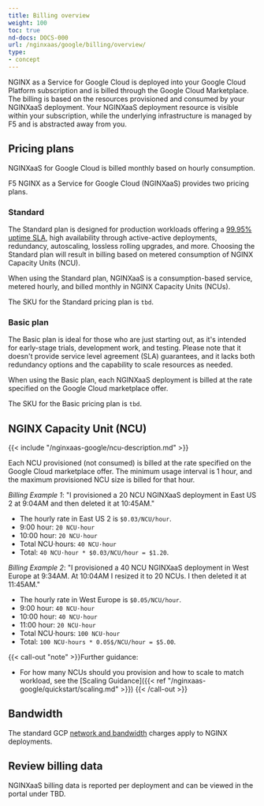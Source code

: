 ```yaml
---
title: Billing overview
weight: 100
toc: true
nd-docs: DOCS-000
url: /nginxaas/google/billing/overview/
type:
- concept
---
```


NGINX as a Service for Google Cloud is deployed into your Google Cloud Platform subscription and is billed through the Google Cloud Marketplace. The billing is based on the resources provisioned and consumed by your NGINXaaS deployment.
Your NGINXaaS deployment resource is visible within your subscription, while the underlying infrastructure is managed by F5 and is abstracted away from you.

## Pricing plans

NGINXaaS for Google Cloud is billed monthly based on hourly consumption.

F5 NGINX as a Service for Google Cloud (NGINXaaS) provides two pricing plans.

### Standard

The Standard plan is designed for production workloads offering a [99.95% uptime SLA](https://www.f5.com/pdf/customer-support/eusa-sla.pdf), high availability through active-active deployments, redundancy, autoscaling, lossless rolling upgrades, and more. Choosing the Standard plan will result in billing based on metered consumption of NGINX Capacity Units (NCU).

When using the Standard plan, NGINXaaS is a consumption-based service, metered hourly, and billed monthly in NGINX Capacity Units (NCUs).

The SKU for the Standard pricing plan is `tbd`.

### Basic plan

The Basic plan is ideal for those who are just starting out, as it's intended for early-stage trials, development work, and testing. Please note that it doesn't provide service level agreement (SLA) guarantees, and it lacks both redundancy options and the capability to scale resources as needed.

When using the Basic plan, each NGINXaaS deployment is billed at the rate specified on the Google Cloud marketplace offer.

The SKU for the Basic pricing plan is `tbd`.


## NGINX Capacity Unit (NCU)

{{< include "/nginxaas-google/ncu-description.md" >}}

Each NCU provisioned (not consumed) is billed at the rate specified on the Google Cloud marketplace offer. The minimum usage interval is 1 hour, and the maximum provisioned NCU size is billed for that hour.

*Billing Example 1*: "I provisioned a 20 NCU NGINXaaS deployment in East US 2 at 9:04AM and then deleted it at 10:45AM."

* The hourly rate in East US 2 is `$0.03/NCU/hour`.
* 9:00 hour: `20 NCU·hour`
* 10:00 hour: `20 NCU·hour`
* Total NCU·hours: `40 NCU·hour`
* Total: `40 NCU·hour * $0.03/NCU/hour = $1.20`.

*Billing Example 2*: "I provisioned a 40 NCU NGINXaaS deployment in West Europe at 9:34AM. At 10:04AM I resized it to 20 NCUs. I then deleted it at 11:45AM."

* The hourly rate in West Europe is `$0.05/NCU/hour`.
* 9:00 hour: `40 NCU·hour`
* 10:00 hour: `40 NCU·hour`
* 11:00 hour: `20 NCU·hour`
* Total NCU·hours: `100 NCU·hour`
* Total:  `100 NCU·hours * 0.05$/NCU/hour = $5.00`.

{{< call-out "note" >}}Further guidance:
* For how many NCUs should you provision and how to scale to match workload, see the [Scaling Guidance]({{< ref "/nginxaas-google/quickstart/scaling.md" >}})
{{< /call-out >}}


## Bandwidth

The standard GCP [network and bandwidth](https://cloud.google.com/vpc/pricing) charges apply to NGINX deployments.

## Review billing data

NGINXaaS billing data is reported per deployment and can be viewed in the portal under TBD.​
